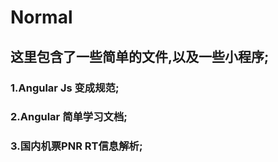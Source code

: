# Normal

## 这里包含了一些简单的文件,以及一些小程序;

### 1.Angular Js 变成规范;

### 2.Angular 简单学习文档;

### 3.国内机票PNR RT信息解析;
